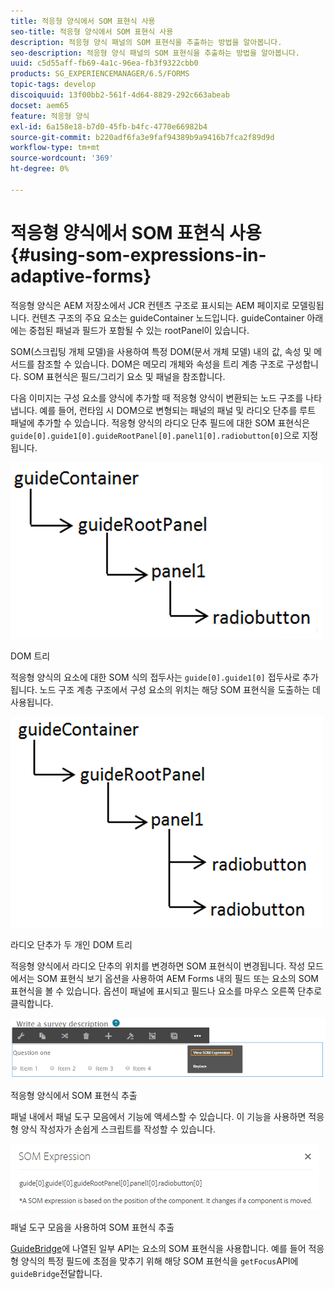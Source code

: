 ```yaml
---
title: 적응형 양식에서 SOM 표현식 사용
seo-title: 적응형 양식에서 SOM 표현식 사용
description: 적응형 양식 패널의 SOM 표현식을 추출하는 방법을 알아봅니다.
seo-description: 적응형 양식 패널의 SOM 표현식을 추출하는 방법을 알아봅니다.
uuid: c5d55aff-fb69-4a1c-96ea-fb3f9322cbb0
products: SG_EXPERIENCEMANAGER/6.5/FORMS
topic-tags: develop
discoiquuid: 13f00bb2-561f-4d64-8829-292c663abeab
docset: aem65
feature: 적응형 양식
exl-id: 6a158e18-b7d0-45fb-b4fc-4770e66982b4
source-git-commit: b220adf6fa3e9faf94389b9a9416b7fca2f89d9d
workflow-type: tm+mt
source-wordcount: '369'
ht-degree: 0%

---
```


# 적응형 양식에서 SOM 표현식 사용{#using-som-expressions-in-adaptive-forms}

적응형 양식은 AEM 저장소에서 JCR 컨텐츠 구조로 표시되는 AEM 페이지로 모델링됩니다. 컨텐츠 구조의 주요 요소는 guideContainer 노드입니다. guideContainer 아래에는 중첩된 패널과 필드가 포함될 수 있는 rootPanel이 있습니다.

SOM(스크립팅 개체 모델)을 사용하여 특정 DOM(문서 개체 모델) 내의 값, 속성 및 메서드를 참조할 수 있습니다. DOM은 메모리 개체와 속성을 트리 계층 구조로 구성합니다. SOM 표현식은 필드/그리기 요소 및 패널을 참조합니다.

다음 이미지는 구성 요소를 양식에 추가할 때 적응형 양식이 변환되는 노드 구조를 나타냅니다. 예를 들어, 런타임 시 DOM으로 변형되는 패널의 패널 및 라디오 단추를 루트 패널에 추가할 수 있습니다. 적응형 양식의 라디오 단추 필드에 대한 SOM 표현식은 `guide[0].guide1[0].guideRootPanel[0].panel1[0].radiobutton[0]`으로 지정됩니다.

![DOM 트리](assets/hierarchy.png)

DOM 트리

적응형 양식의 요소에 대한 SOM 식의 접두사는 `guide[0].guide1[0]` 접두사로 추가됩니다. 노드 구조 계층 구조에서 구성 요소의 위치는 해당 SOM 표현식을 도출하는 데 사용됩니다.

![라디오 단추가 두 개인 DOM 트리](assets/hierarchy_radio_button.png)

라디오 단추가 두 개인 DOM 트리

적응형 양식에서 라디오 단추의 위치를 변경하면 SOM 표현식이 변경됩니다. 작성 모드에서는 SOM 표현식 보기 옵션을 사용하여 AEM Forms 내의 필드 또는 요소의 SOM 표현식을 볼 수 있습니다. 옵션이 패널에 표시되고 필드나 요소를 마우스 오른쪽 단추로 클릭합니다.

![적응형 양식에서 SOM 표현식 추출](assets/som-expressions.png)

적응형 양식에서 SOM 표현식 추출

패널 내에서 패널 도구 모음에서 기능에 액세스할 수 있습니다. 이 기능을 사용하면 적응형 양식 작성자가 손쉽게 스크립트를 작성할 수 있습니다.

![패널 도구 모음을 사용하여 SOM 표현식 추출](assets/som-expression.png)

패널 도구 모음을 사용하여 SOM 표현식 추출

[GuideBridge](https://helpx.adobe.com/aem-forms/6/javascript-api/GuideBridge.html)에 나열된 일부 API는 요소의 SOM 표현식을 사용합니다. 예를 들어 적응형 양식의 특정 필드에 초점을 맞추기 위해 해당 SOM 표현식을 `getFocus`API에 `guideBridge`전달합니다.
